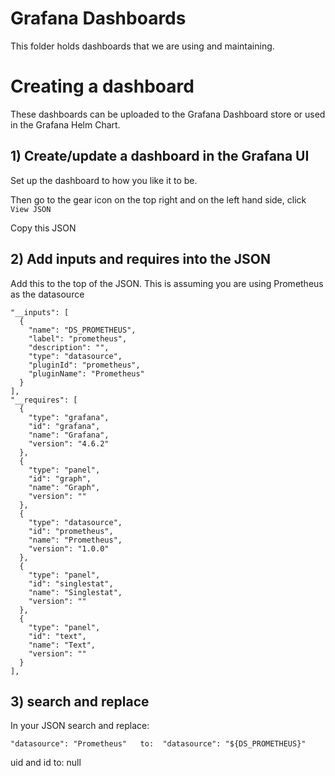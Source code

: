 Grafana Dashboards
===================

This folder holds dashboards that we are using and maintaining.

# Creating a dashboard
These dashboards can be uploaded to the Grafana Dashboard store or used in the
Grafana Helm Chart.

## 1) Create/update a dashboard in the Grafana UI
Set up the dashboard to how you like it to be.  

Then go to the gear icon on the top right and on the left hand side, click `View JSON`

Copy this JSON

## 2) Add inputs and requires into the JSON
Add this to the top of the JSON.  This is assuming you are using Prometheus as the
datasource

```
"__inputs": [
  {
    "name": "DS_PROMETHEUS",
    "label": "prometheus",
    "description": "",
    "type": "datasource",
    "pluginId": "prometheus",
    "pluginName": "Prometheus"
  }
],
"__requires": [
  {
    "type": "grafana",
    "id": "grafana",
    "name": "Grafana",
    "version": "4.6.2"
  },
  {
    "type": "panel",
    "id": "graph",
    "name": "Graph",
    "version": ""
  },
  {
    "type": "datasource",
    "id": "prometheus",
    "name": "Prometheus",
    "version": "1.0.0"
  },
  {
    "type": "panel",
    "id": "singlestat",
    "name": "Singlestat",
    "version": ""
  },
  {
    "type": "panel",
    "id": "text",
    "name": "Text",
    "version": ""
  }
],
```

## 3) search and replace
In your JSON search and replace:

	"datasource": "Prometheus"   to:  "datasource": "${DS_PROMETHEUS}"

  uid and id to: null
